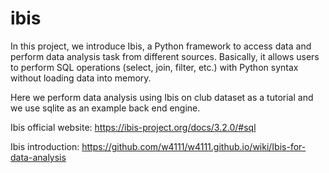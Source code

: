 # ibis


In this project, we introduce Ibis, a Python framework to access data and perform data analysis task from different sources. Basically, it allows users to perform SQL operations (select, join, filter, etc.) with Python syntax without loading data into memory. 

Here we perform data analysis using Ibis on club dataset as a tutorial and we use sqlite as an example back end engine.

Ibis official website: https://ibis-project.org/docs/3.2.0/#sql

Ibis introduction: https://github.com/w4111/w4111.github.io/wiki/Ibis-for-data-analysis